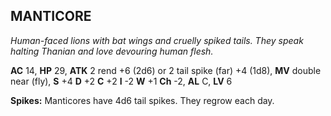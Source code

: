 ## MANTICORE

_Human-faced lions with bat wings and cruelly spiked tails. They speak halting Thanian and love devouring human flesh._

**AC** 14, **HP** 29, **ATK** 2 rend +6 (2d6) or 2 tail spike (far) +4 (1d8), **MV** double near (fly), **S** +4 **D** +2 **C** +2 **I** -2 **W** +1 **Ch** -2, **AL** C, **LV** 6

**Spikes:** Manticores have 4d6 tail spikes. They regrow each day.

